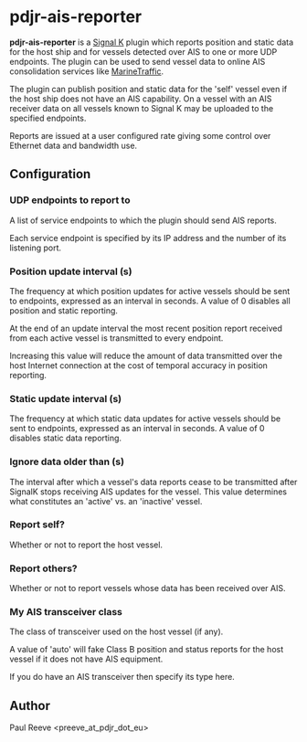 # pdjr-ais-reporter

**pdjr-ais-reporter** is a
[Signal K](https://www.signalk.org/)
plugin which reports position and static data for the host ship and for
vessels detected over AIS to one or more UDP endpoints.
The plugin can be used to send vessel data to online AIS consolidation
services like
[MarineTraffic](https://www.marinetraffic.com).

The plugin can publish position and static data for the 'self' vessel
even if the host ship does not have an AIS capability.
On a vessel with an AIS receiver data on all vessels known to Signal K
may be uploaded to the specified endpoints.

Reports are issued at a user configured rate giving some control over
Ethernet data and bandwidth use.

## Configuration

### UDP endpoints to report to
A list of service endpoints to which the plugin should send AIS reports.

Each service endpoint is specified by its IP address and the number of its
listening port.

### Position update interval (s)
The frequency at which position updates for active vessels should
be sent to endpoints, expressed as an interval in seconds.
A value of 0 disables all position and static reporting.

At the end of an update interval the most recent position report
received from each active vessel is transmitted to every endpoint.

Increasing this value will reduce the amount of data transmitted
over the host Internet connection at the cost of temporal accuracy
in position reporting.

### Static update interval (s)
The frequency at which static data updates for active vessels should
be sent to endpoints, expressed as an interval in seconds.
A value of 0 disables static data reporting.

### Ignore data older than (s)
The interval after which a vessel's data reports cease to be transmitted
after SignalK stops receiving AIS updates for the vessel.
This value determines what constitutes an 'active' vs. an 'inactive'
vessel.

### Report self?
Whether or not to report the host vessel.

### Report others?
Whether or not to report vessels whose data has been received over AIS.

### My AIS transceiver class
The class of transceiver used on the host vessel (if any).

A value of 'auto' will fake Class B position and status reports
for the host vessel if it does not have AIS equipment.

If you do have an AIS transceiver then specify its type here.

## Author
Paul Reeve <preeve_at_pdjr_dot_eu>